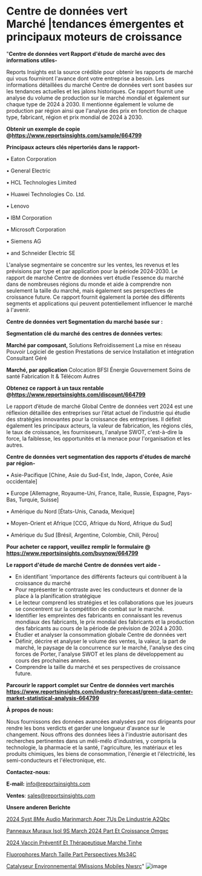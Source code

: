 # Centre de données vert Marché |tendances émergentes et principaux moteurs de croissance

"<strong>Centre de données vert Rapport d'étude de marché avec des informations utiles-</strong>

Reports Insights est la source crédible pour obtenir les rapports de marché qui vous fourniront l'avance dont votre entreprise a besoin. Les informations détaillées du marché Centre de données vert sont basées sur les tendances actuelles et les jalons historiques. Ce rapport fournit une analyse du volume de production sur le marché mondial et également sur chaque type de 2024 à 2030. Il mentionne également le volume de production par région ainsi que l'analyse des prix en fonction de chaque type, fabricant, région et prix mondial de 2024 à 2030.

<strong><b>Obtenir un exemple de copie @</b></strong><a href=https://www.reportsinsights.com/sample/664799><strong><b>https://www.reportsinsights.com/sample/664799</b></strong></a>

<b>Principaux acteurs clés répertoriés dans le rapport-</b>

<b> </b>• Eaton Corporation

• General Electric

• HCL Technologies Limited

• Huawei Technologies Co. Ltd.

• Lenovo

• IBM Corporation

• Microsoft Corporation

• Siemens AG

• and Schneider Electric SE

L'analyse segmentaire se concentre sur les ventes, les revenus et les prévisions par type et par application pour la période 2024-2030. Le rapport de marché Centre de données vert étudie l'essence du marché dans de nombreuses régions du monde et aide à comprendre non seulement la taille du marché, mais également ses perspectives de croissance future. Ce rapport fournit également la portée des différents segments et applications qui peuvent potentiellement influencer le marché à l'avenir.

<strong>Centre de données vert Segmentation du marché basée sur :</strong>

<strong> Segmentation clé du marché des centres de données vertes: </strong>

<strong> Marché par composant, </strong>
Solutions
Refroidissement
La mise en réseau
Pouvoir
Logiciel de gestion
Prestations de service
Installation et intégration
Consultant
Géré

<strong> Marché, par application </strong>
Colocation
BFSI
Énergie
Gouvernement
Soins de santé
Fabrication
It & Télécom
Autres

<strong><b>Obtenez ce rapport à un taux rentable @</b></strong><a href=https://www.reportsinsights.com/discount/664799><strong><b>https://www.reportsinsights.com/discount/664799</b></strong></a>

Le rapport d’étude de marché Global Centre de données vert 2024 est une réflexion détaillée des entreprises sur l’état actuel de l’industrie qui étudie des stratégies innovantes pour la croissance des entreprises. Il définit également les principaux acteurs, la valeur de fabrication, les régions clés, le taux de croissance, les fournisseurs, l'analyse SWOT, c'est-à-dire la force, la faiblesse, les opportunités et la menace pour l'organisation et les autres.

<strong>Centre de données vert segmentation des rapports d'études de marché par région-</strong>

• Asie-Pacifique [Chine, Asie du Sud-Est, Inde, Japon, Corée, Asie occidentale]

• Europe [Allemagne, Royaume-Uni, France, Italie, Russie, Espagne, Pays-Bas, Turquie, Suisse]

• Amérique du Nord [États-Unis, Canada, Mexique]

• Moyen-Orient et Afrique [CCG, Afrique du Nord, Afrique du Sud]

• Amérique du Sud [Brésil, Argentine, Colombie, Chili, Pérou]

<strong>Pour acheter ce rapport, veuillez remplir le formulaire @   <a href=https://www.reportsinsights.com/buynow/664799>https://www.reportsinsights.com/buynow/664799</a></strong>

<strong>Le rapport d'étude de marché Centre de données vert aide -</strong>
<ul>
  <li>En identifiant 'importance des différents facteurs qui contribuent à la croissance du marché</li>
  <li>Pour représenter le contraste avec les conducteurs et donner de la place à la planification stratégique</li>
  <li>Le lecteur comprend les stratégies et les collaborations que les joueurs se concentrent sur la compétition de combat sur le marché.</li>
  <li>Identifier les empreintes des fabricants en connaissant les revenus mondiaux des fabricants, le prix mondial des fabricants et la production des fabricants au cours de la période de prévision de 2024 à 2030.</li>
  <li>Étudier et analyser la consommation globale Centre de données vert</li>
  <li>Définir, décrire et analyser le volume des ventes, la valeur, la part de marché, le paysage de la concurrence sur le marché, l'analyse des cinq forces de Porter, l'analyse SWOT et les plans de développement au cours des prochaines années.</li>
  <li>Comprendre la taille du marché et ses perspectives de croissance future.</li>
</ul>

<strong>Parcourir le rapport complet sur Centre de données vert marchés <a href=https://www.reportsinsights.com/industry-forecast/green-data-center-market-statistical-analysis-664799>https://www.reportsinsights.com/industry-forecast/green-data-center-market-statistical-analysis-664799</a></strong>

<strong>À propos de nous:</strong>

Nous fournissons des données avancées analysées par nos dirigeants pour rendre les bons verdicts et garder une longueur d'avance sur le changement. Nous offrons des données liées à l'industrie autorisant des recherches pertinentes dans un méli-mélo d'industries, y compris la technologie, la pharmacie et la santé, l'agriculture, les matériaux et les produits chimiques, les biens de consommation, l'énergie et l'électricité, les semi-conducteurs et l'électronique, etc.

<strong>Contactez-nous:</strong>

<strong>E-mail:</strong> <a href=mailto:info@reportsinsights.com>info@reportsinsights.com</a>

<strong>Ventes</strong>: <a href=mailto:sales@reportsinsights.com>sales@reportsinsights.com</a>

<strong>Unsere anderen Berichte</strong>

<a href=https://www.linkedin.com/pulse/2024-syst%C3%A8me-audio-marinmarch%C3%A9-aper%C3%A7us-de-lindustrie-a2qbc/>2024 Syst 8Me Audio Marinmarch Aper 7Us De Lindustrie A2Qbc</a>

<a href=https://www.linkedin.com/pulse/panneaux-muraux-isol%C3%A9s-march%C3%A9-2024-part-et-croissance-omgxc/>Panneaux Muraux Isol 9S March 2024 Part Et Croissance Omgxc</a>

<a href=https://www.linkedin.com/pulse/2024-vaccin-préventif-et-thérapeutique-marché-tinhe/>2024 Vaccin Préventif Et Thérapeutique Marché Tinhe</a>

<a href=https://www.linkedin.com/pulse/fluorophores-march%C3%A9-taille-part-perspectives-ms34c/>Fluorophores March Taille Part Perspectives Ms34C</a>

<a href=https://www.linkedin.com/pulse/catalyseur-environnemental-%C3%A9missions-mobiles-nwsrc/>Catalyseur Environnemental  9Missions Mobiles Nwsrc</a>"
![image](https://github.com/daminid12/RImarketdynamics/assets/158430485/955af539-2cc1-4db1-a1e2-e39e5760b202)
